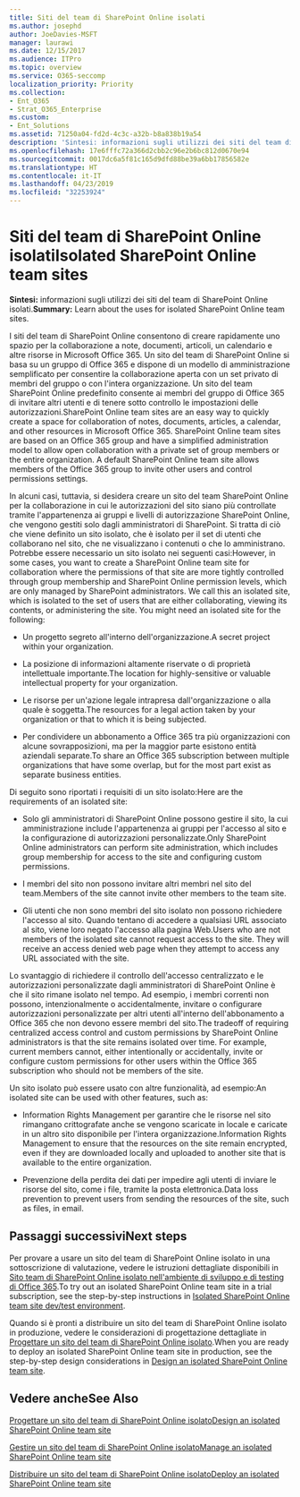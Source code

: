 ```yaml
---
title: Siti del team di SharePoint Online isolati
ms.author: josephd
author: JoeDavies-MSFT
manager: laurawi
ms.date: 12/15/2017
ms.audience: ITPro
ms.topic: overview
ms.service: O365-seccomp
localization_priority: Priority
ms.collection:
- Ent_O365
- Strat_O365_Enterprise
ms.custom:
- Ent_Solutions
ms.assetid: 71250a04-fd2d-4c3c-a32b-b8a838b19a54
description: 'Sintesi: informazioni sugli utilizzi dei siti del team di SharePoint Online isolati.'
ms.openlocfilehash: 17e6fffc72a366d2cbb2c96e2b6bc812d0670e94
ms.sourcegitcommit: 0017dc6a5f81c165d9dfd88be39a6bb17856582e
ms.translationtype: HT
ms.contentlocale: it-IT
ms.lasthandoff: 04/23/2019
ms.locfileid: "32253924"
---
```

# <a name="isolated-sharepoint-online-team-sites"></a><span data-ttu-id="78568-103">Siti del team di SharePoint Online isolati</span><span class="sxs-lookup"><span data-stu-id="78568-103">Isolated SharePoint Online team sites</span></span>

 <span data-ttu-id="78568-104">**Sintesi:** informazioni sugli utilizzi dei siti del team di SharePoint Online isolati.</span><span class="sxs-lookup"><span data-stu-id="78568-104">**Summary:** Learn about the uses for isolated SharePoint Online team sites.</span></span>
  
<span data-ttu-id="78568-p101">I siti del team di SharePoint Online consentono di creare rapidamente uno spazio per la collaborazione a note, documenti, articoli, un calendario e altre risorse in Microsoft Office 365. Un sito del team di SharePoint Online si basa su un gruppo di Office 365 e dispone di un modello di amministrazione semplificato per consentire la collaborazione aperta con un set privato di membri del gruppo o con l'intera organizzazione. Un sito del team SharePoint Online predefinito consente ai membri del gruppo di Office 365 di invitare altri utenti e di tenere sotto controllo le impostazioni delle autorizzazioni.</span><span class="sxs-lookup"><span data-stu-id="78568-p101">SharePoint Online team sites are an easy way to quickly create a space for collaboration of notes, documents, articles, a calendar, and other resources in Microsoft Office 365. SharePoint Online team sites are based on an Office 365 group and have a simplified administration model to allow open collaboration with a private set of group members or the entire organization. A default SharePoint Online team site allows members of the Office 365 group to invite other users and control permissions settings.</span></span>
  
<span data-ttu-id="78568-p102">In alcuni casi, tuttavia, si desidera creare un sito del team SharePoint Online per la collaborazione in cui le autorizzazioni del sito siano più controllate tramite l'appartenenza ai gruppi e livelli di autorizzazione SharePoint Online, che vengono gestiti solo dagli amministratori di SharePoint. Si tratta di ciò che viene definito un sito isolato, che è isolato per il set di utenti che collaborano nel sito, che ne visualizzano i contenuti o che lo amministrano. Potrebbe essere necessario un sito isolato nei seguenti casi:</span><span class="sxs-lookup"><span data-stu-id="78568-p102">However, in some cases, you want to create a SharePoint Online team site for collaboration where the permissions of that site are more tightly controlled through group membership and SharePoint Online permission levels, which are only managed by SharePoint administrators. We call this an isolated site, which is isolated to the set of users that are either collaborating, viewing its contents, or administering the site. You might need an isolated site for the following:</span></span>
  
- <span data-ttu-id="78568-111">Un progetto segreto all'interno dell'organizzazione.</span><span class="sxs-lookup"><span data-stu-id="78568-111">A secret project within your organization.</span></span>
    
- <span data-ttu-id="78568-112">La posizione di informazioni altamente riservate o di proprietà intellettuale importante.</span><span class="sxs-lookup"><span data-stu-id="78568-112">The location for highly-sensitive or valuable intellectual property for your organization.</span></span>
    
- <span data-ttu-id="78568-113">Le risorse per un'azione legale intrapresa dall'organizzazione o alla quale è soggetta.</span><span class="sxs-lookup"><span data-stu-id="78568-113">The resources for a legal action taken by your organization or that to which it is being subjected.</span></span>
    
- <span data-ttu-id="78568-114">Per condividere un abbonamento a Office 365 tra più organizzazioni con alcune sovrapposizioni, ma per la maggior parte esistono entità aziendali separate.</span><span class="sxs-lookup"><span data-stu-id="78568-114">To share an Office 365 subscription between multiple organizations that have some overlap, but for the most part exist as separate business entities.</span></span>
    
<span data-ttu-id="78568-115">Di seguito sono riportati i requisiti di un sito isolato:</span><span class="sxs-lookup"><span data-stu-id="78568-115">Here are the requirements of an isolated site:</span></span>
  
- <span data-ttu-id="78568-116">Solo gli amministratori di SharePoint Online possono gestire il sito, la cui amministrazione include l'appartenenza ai gruppi per l'accesso al sito e la configurazione di autorizzazioni personalizzate.</span><span class="sxs-lookup"><span data-stu-id="78568-116">Only SharePoint Online administrators can perform site administration, which includes group membership for access to the site and configuring custom permissions.</span></span>
    
- <span data-ttu-id="78568-117">I membri del sito non possono invitare altri membri nel sito del team.</span><span class="sxs-lookup"><span data-stu-id="78568-117">Members of the site cannot invite other members to the team site.</span></span>
    
- <span data-ttu-id="78568-p103">Gli utenti che non sono membri del sito isolato non possono richiedere l'accesso al sito. Quando tentano di accedere a qualsiasi URL associato al sito, viene loro negato l'accesso alla pagina Web.</span><span class="sxs-lookup"><span data-stu-id="78568-p103">Users who are not members of the isolated site cannot request access to the site. They will receive an access denied web page when they attempt to access any URL associated with the site.</span></span>
    
<span data-ttu-id="78568-p104">Lo svantaggio di richiedere il controllo dell'accesso centralizzato e le autorizzazioni personalizzate dagli amministratori di SharePoint Online è che il sito rimane isolato nel tempo. Ad esempio, i membri correnti non possono, intenzionalmente o accidentalmente, invitare o configurare autorizzazioni personalizzate per altri utenti all'interno dell'abbonamento a Office 365 che non devono essere membri del sito.</span><span class="sxs-lookup"><span data-stu-id="78568-p104">The tradeoff of requiring centralized access control and custom permissions by SharePoint Online administrators is that the site remains isolated over time. For example, current members cannot, either intentionally or accidentally, invite or configure custom permissions for other users within the Office 365 subscription who should not be members of the site.</span></span>
  
<span data-ttu-id="78568-122">Un sito isolato può essere usato con altre funzionalità, ad esempio:</span><span class="sxs-lookup"><span data-stu-id="78568-122">An isolated site can be used with other features, such as:</span></span>
  
- <span data-ttu-id="78568-123">Information Rights Management per garantire che le risorse nel sito rimangano crittografate anche se vengono scaricate in locale e caricate in un altro sito disponibile per l'intera organizzazione.</span><span class="sxs-lookup"><span data-stu-id="78568-123">Information Rights Management to ensure that the resources on the site remain encrypted, even if they are downloaded locally and uploaded to another site that is available to the entire organization.</span></span>
    
- <span data-ttu-id="78568-124">Prevenzione della perdita dei dati per impedire agli utenti di inviare le risorse del sito, come i file, tramite la posta elettronica.</span><span class="sxs-lookup"><span data-stu-id="78568-124">Data loss prevention to prevent users from sending the resources of the site, such as files, in email.</span></span>
    
## <a name="next-steps"></a><span data-ttu-id="78568-125">Passaggi successivi</span><span class="sxs-lookup"><span data-stu-id="78568-125">Next steps</span></span>

<span data-ttu-id="78568-126">Per provare a usare un sito del team di SharePoint Online isolato in una sottoscrizione di valutazione, vedere le istruzioni dettagliate disponibili in [Sito team di SharePoint Online isolato nell'ambiente di sviluppo e di testing di Office 365](isolated-sharepoint-online-team-site-dev-test-environment.md).</span><span class="sxs-lookup"><span data-stu-id="78568-126">To try out an isolated SharePoint Online team site in a trial subscription, see the step-by-step instructions in [Isolated SharePoint Online team site dev/test environment](isolated-sharepoint-online-team-site-dev-test-environment.md).</span></span>
  
<span data-ttu-id="78568-127">Quando si è pronti a distribuire un sito del team di SharePoint Online isolato in produzione, vedere le considerazioni di progettazione dettagliate in [Progettare un sito del team di SharePoint Online isolato](design-an-isolated-sharepoint-online-team-site.md).</span><span class="sxs-lookup"><span data-stu-id="78568-127">When you are ready to deploy an isolated SharePoint Online team site in production, see the step-by-step design considerations in [Design an isolated SharePoint Online team site](design-an-isolated-sharepoint-online-team-site.md).</span></span>
  
## <a name="see-also"></a><span data-ttu-id="78568-128">Vedere anche</span><span class="sxs-lookup"><span data-stu-id="78568-128">See Also</span></span>

[<span data-ttu-id="78568-129">Progettare un sito del team di SharePoint Online isolato</span><span class="sxs-lookup"><span data-stu-id="78568-129">Design an isolated SharePoint Online team site</span></span>](design-an-isolated-sharepoint-online-team-site.md)
  
[<span data-ttu-id="78568-130">Gestire un sito del team di SharePoint Online isolato</span><span class="sxs-lookup"><span data-stu-id="78568-130">Manage an isolated SharePoint Online team site</span></span>](manage-an-isolated-sharepoint-online-team-site.md)

[<span data-ttu-id="78568-131">Distribuire un sito del team di SharePoint Online isolato</span><span class="sxs-lookup"><span data-stu-id="78568-131">Deploy an isolated SharePoint Online team site</span></span>](deploy-an-isolated-sharepoint-online-team-site.md)


